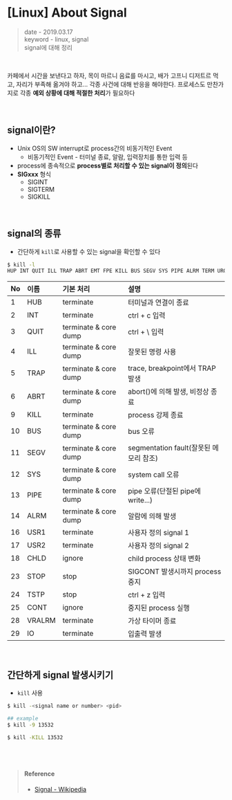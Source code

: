 # [Linux] About Signal
> date - 2019.03.17  
> keyword - linux, signal  
> signal에 대해 정리

<br>

카페에서 시간을 보낸다고 하자, 목이 마르니 음료를 마시고, 배가 고프니 디저트르 먹고, 자리가 부족해 옮겨야 하고... 각종 사건에 대해 반응을 해야한다. 프로세스도 만찬가지로 각종 **예외 상황에 대해 적절한 처리**가 필요하다


<br>

## signal이란?
* Unix OS의 SW interrupt로 process간의 비동기적인 Event
  * 비동기적인 Event - 터미널 종료, 알람, 입력장치를 통한 입력 등
* process에 종속적으로 **process별로 처리할 수 있는 signal이 정의**된다
* **SIGxxx** 형식
  * SIGINT
  * SIGTERM
  * SIGKILL


<br>

## signal의 종류
* 간단하게 `kill`로 사용할 수 있는 signal을 확인할 수 있다
```sh
$ kill -l
HUP INT QUIT ILL TRAP ABRT EMT FPE KILL BUS SEGV SYS PIPE ALRM TERM URG STOP TSTP CONT CHLD TTIN TTOU IO XCPU XFSZ VTALRM PROF WINCH INFO USR1 USR2
```

| No | 이름 | 기본 처리 | 설명 |
|:--|:--|:--|:--|
| 1 | HUB | terminate | 터미널과 연결이 종료 | 
| 2 | INT | terminate | ctrl + c 입력 |
| 3 | QUIT | terminate & core dump | ctrl + \ 입력 |
| 4 | ILL | terminate & core dump | 잘못된 명령 사용 |
| 5 | TRAP | terminate & core dump | trace, breakpoint에서 TRAP 발생 |
| 6 | ABRT | terminate & core dump | abort()에 의해 발생, 비정상 종료 |
| 9 | KILL | terminate | process 강제 종료 |
| 10 | BUS | terminate & core dump | bus 오류 |
| 11 | SEGV | terminate & core dump | segmentation fault(잘못된 메모리 참조) |
| 12 | SYS | terminate & core dump | system call 오류 |
| 13 | PIPE | terminate & core dump | pipe 오류(단절된 pipe에 write...) |
| 14 | ALRM | terminate & core dump | 알람에 의해 발생 |
| 16 | USR1 | terminate | 사용자 정의 signal 1 |
| 17 | USR2 | terminate | 사용자 정의 signal 2 |
| 18 | CHLD | ignore | child process 상태 변화 |
| 23 | STOP | stop | SIGCONT 발생시까지 process 중지 |
| 24 | TSTP | stop | ctrl + z 입력 |
| 25 | CONT | ignore | 중지된 process 실행 |
| 28 | VRALRM | terminate | 가상 타이머 종료 |
| 29 | IO | terminate | 입출력 발생 |


<br>

## 간단하게 signal 발생시키기
* `kill` 사용
```sh
$ kill -<signal name or number> <pid>

## example
$ kill -9 13532

$ kill -KILL 13532
```


<br><br>

> #### Reference
> * [Signal - Wikipedia](https://en.wikipedia.org/wiki/Signal_(IPC))
